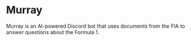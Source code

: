 # Murray

Murray is an AI-powered Discord bot that uses documents from the FIA to answer questions about the Formula 1.
